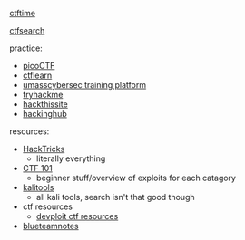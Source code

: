 [ctftime](https://ctftime.org/)

[ctfsearch](https://ctfsearch.com/)

practice:
- [picoCTF](https://play.picoctf.org/playlists)
- [ctflearn](https://ctflearn.com/challenge/1/browse)
- [umasscybersec training platform](https://training.umasscybersec.org/challenges)
- [tryhackme](https://tryhackme.com/)
- [hackthissite](https://www.hackthissite.org/)
- [hackinghub](https://app.hackinghub.io/hubs)

resources:
- [HackTricks](https://book.hacktricks.xyz/welcome/readme)
	- literally everything
- [CTF 101](https://ctf101.org/)
	- beginner stuff/overview of exploits for each catagory
- [kalitools](https://www.kali.org/tools/)
	- all kali tools, search isn't that good though
- ctf resources
	- [devploit ctf resources](https://github.com/devploit/awesome-ctf-resources)
- [blueteamnotes](https://github.com/Purp1eW0lf/Blue-Team-Notes)